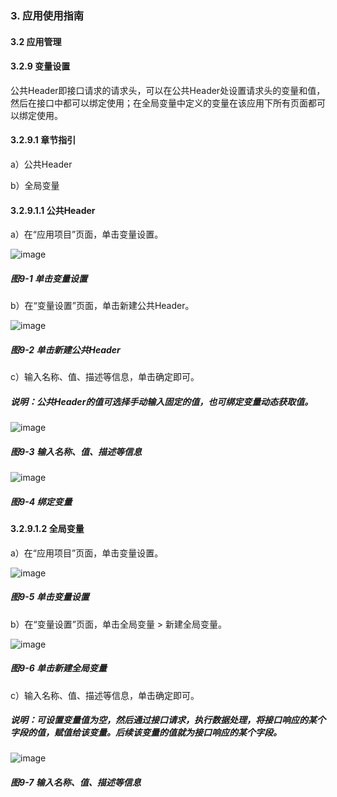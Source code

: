 ### 3. 应用使用指南

#### 3.2 应用管理

#### 3.2.9 变量设置

公共Header即接口请求的请求头，可以在公共Header处设置请求头的变量和值，然后在接口中都可以绑定使用；在全局变量中定义的变量在该应用下所有页面都可以绑定使用。

#### 3.2.9.1 章节指引

a）公共Header

b）全局变量

#### 3.2.9.1.1 公共Header

a）在“应用项目”页面，单击变量设置。

![image](https://user-images.githubusercontent.com/79617492/215437037-2d70a613-6fbd-4b06-ae2a-809a4581e449.png)

##### 图9-1 单击变量设置

b）在“变量设置”页面，单击新建公共Header。

![image](https://user-images.githubusercontent.com/79617492/215437057-e94aa34f-063f-43b4-8728-b1bd45c66daf.png)

##### 图9-2 单击新建公共Header

c）输入名称、值、描述等信息，单击确定即可。

##### 说明：公共Header的值可选择手动输入固定的值，也可绑定变量动态获取值。

![image](https://user-images.githubusercontent.com/79617492/215437093-9ddef488-ee68-46e9-a232-a143aa766420.png)

##### 图9-3 输入名称、值、描述等信息

![image](https://user-images.githubusercontent.com/79617492/215437117-d50797a5-3732-45fd-96f5-d7ac580db482.png)

##### 图9-4 绑定变量

#### 3.2.9.1.2 全局变量

a）在“应用项目”页面，单击变量设置。

![image](https://user-images.githubusercontent.com/79617492/215437144-57f3002b-1819-4836-8fe1-8d7a70d0256f.png)

##### 图9-5 单击变量设置

b）在“变量设置”页面，单击全局变量 > 新建全局变量。

![image](https://user-images.githubusercontent.com/79617492/215437175-bd90b9d7-f23d-40d0-a6fe-ccd72b966ef9.png)

##### 图9-6 单击新建全局变量

c）输入名称、值、描述等信息，单击确定即可。

##### 说明：可设置变量值为空，然后通过接口请求，执行数据处理，将接口响应的某个字段的值，赋值给该变量。后续该变量的值就为接口响应的某个字段。

![image](https://user-images.githubusercontent.com/79617492/215437207-950a9af8-dcc6-47e4-885d-40353ed61438.png)

##### 图9-7 输入名称、值、描述等信息
